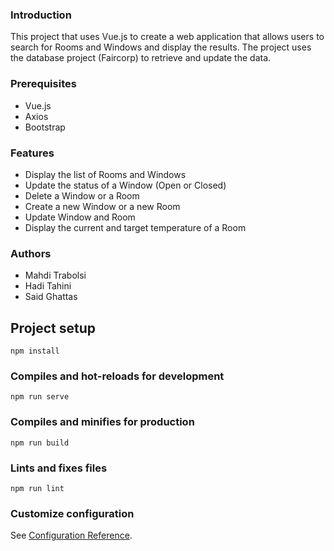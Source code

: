 ### Introduction
This project that uses Vue.js to create a web application that allows users to search for Rooms and Windows and display the results. The project uses the database project (Faircorp) to retrieve and update the data.

### Prerequisites
- Vue.js
- Axios
- Bootstrap

### Features
- Display the list of Rooms and Windows
- Update the status of a Window (Open or Closed)
- Delete a Window or a Room
- Create a new Window or a new Room
- Update Window and Room
- Display the current and target temperature of a Room

### Authors
- Mahdi Trabolsi
- Hadi Tahini
- Said Ghattas


## Project setup
```
npm install
```

### Compiles and hot-reloads for development
```
npm run serve
```

### Compiles and minifies for production
```
npm run build
```

### Lints and fixes files
```
npm run lint
```

### Customize configuration
See [Configuration Reference](https://cli.vuejs.org/config/).